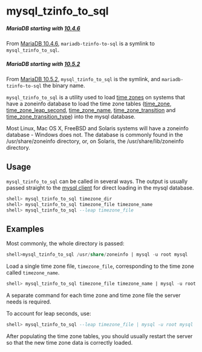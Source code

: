 # mysql_tzinfo_to_sql

##### MariaDB starting with [10.4.6](/kb/en/mariadb-1046-release-notes/)

From [MariaDB 10.4.6](/kb/en/mariadb-1046-release-notes/), `mariadb-tzinfo-to-sql` is a symlink to `mysql_tzinfo_to_sql`.

##### MariaDB starting with [10.5.2](/kb/en/mariadb-1052-release-notes/)

From [MariaDB 10.5.2](/kb/en/mariadb-1052-release-notes/), `mysql_tzinfo_to_sql` is the symlink, and `mariadb-tzinfo-to-sql` the binary name.

`mysql_tzinfo_to_sql` is a utility used to load [time zones](/columns-storage-engines-and-plugins/data-types/string-data-types/character-sets/internationalization-and-localization/time-zones) on systems that have a zoneinfo database to load the time zone tables ([time_zone](/kb/en/mysqltime_zone-table/), [time_zone_leap_second](/kb/en/mysqltime_zone_leap_second-table/), [time_zone_name](/kb/en/mysqltime_zone_name-table/), [time_zone_transition](/kb/en/mysqltime_zone_transition-table/) and [time_zone_transition_type](/kb/en/mysqltime_zone_transition_type-table/)) into the mysql database.

Most Linux, Mac OS X, FreeBSD and Solaris systems will have a zoneinfo database - Windows does not. The database is commonly found in the /usr/share/zoneinfo directory, or, on Solaris, the /usr/share/lib/zoneinfo directory.

## Usage

`mysql_tzinfo_to_sql` can be called in several ways. The output is usually passed straight to the [mysql client](/clients-utilities/mysql-client) for direct loading in the mysql database.

```sql
shell> mysql_tzinfo_to_sql timezone_dir
shell> mysql_tzinfo_to_sql timezone_file timezone_name
shell> mysql_tzinfo_to_sql --leap timezone_file
```

## Examples

Most commonly, the whole directory is passed:

```sql
shell>mysql_tzinfo_to_sql /usr/share/zoneinfo | mysql -u root mysql
```

Load a single time zone file, `timezone_file`, corresponding to the time zone called `timezone_name`.

```sql
shell> mysql_tzinfo_to_sql timezone_file timezone_name | mysql -u root mysql
```

A separate command for each time zone and time zone file the server needs is required.

To account for leap seconds, use:

```sql
shell> mysql_tzinfo_to_sql --leap timezone_file | mysql -u root mysql
```

After populating the time zone tables, you should usually restart the server so that the new time zone data is correctly loaded.